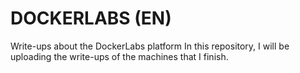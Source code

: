 # DOCKERLABS (EN)
Write-ups about the DockerLabs platform
In this repository, I will be uploading the write-ups of the machines that I finish.
